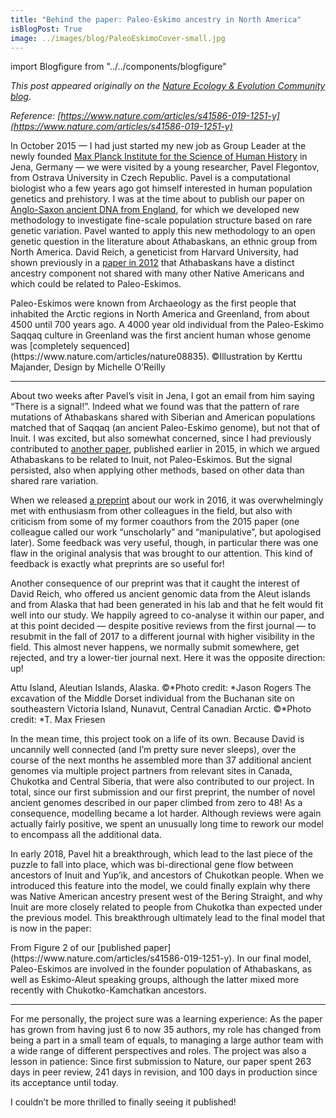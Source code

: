 ```yaml
---
title: "Behind the paper: Paleo-Eskimo ancestry in North America"
isBlogPost: True
image: ../images/blog/PaleoEskimoCover-small.jpg
---
```


import Blogfigure from "../../components/blogfigure"

*This post appeared originally on the [Nature Ecology & Evolution Community blog](https://natureecoevocommunity.nature.com/users/253326-stephan-schiffels/posts/49657-paleo-eskimo-ancestry-in-north-america-or-how-to-grow-a-paper-from-6-to-35-authors)*.

*Reference: [https://www.nature.com/articles/s41586-019-1251-y](https://www.nature.com/articles/s41586-019-1251-y)*

In October 2015 — I had just started my new job as Group Leader at the newly
founded [Max Planck Institute for the Science of Human
History](https://www.shh.mpg.de) in Jena, Germany — we were visited by a young
researcher, Pavel Flegontov, from Ostrava University in Czech Republic. Pavel is
a computational biologist who a few years ago got himself interested in human
population genetics and prehistory. I was at the time about to publish our paper
on [Anglo-Saxon ancient DNA from
England](/posts/2016-01-22-raremut1.html),
for which we developed new methodology to investigate fine-scale population
structure based on rare genetic variation. Pavel wanted to apply this new
methodology to an open genetic question in the literature about Athabaskans, an
ethnic group from North America. David Reich, a geneticist from Harvard
University, had shown previously in a [paper in
2012](https://www.nature.com/articles/nature11258) that Athabaskans have a
distinct ancestry component not shared with many other Native Americans and
which could be related to Paleo-Eskimos.

<Blogfigure relPath="images/blog/PaleoEskimoCover-wide.jpg" altText="Drawing of a Paleo-Eskimo woman with a baby-child on her back looking over Alaska and North America">
Paleo-Eskimos were known from Archaeology as the first people that inhabited the
Arctic regions in North America and Greenland, from about 4500 until 700 years
ago. A 4000 year old individual from the Paleo-Eskimo Saqqaq culture in
Greenland was the first ancient human whose genome was [completely
sequenced](https://www.nature.com/articles/nature08835). ©Illustration by Kerttu
Majander, Design by Michelle O’Reilly</Blogfigure>

*****

About two weeks after Pavel’s visit in Jena, I got an email from him saying
“There is a signal!”. Indeed what we found was that the pattern of rare
mutations of Athabaskans shared with Siberian and American populations matched
that of Saqqaq (an ancient Paleo-Eskimo genome), but not that of Inuit. I was
excited, but also somewhat concerned, since I had previously contributed to
[another
paper](http://science.sciencemag.org/content/sci/349/6250/aab3884.full),
published earlier in 2015, in which we argued Athabaskans to be related to
Inuit, not Paleo-Eskimos. But the signal persisted, also when applying other
methods, based on other data than shared rare variation.

When we released [a
preprint](https://www.biorxiv.org/content/10.1101/074476v1.full) about our work
in 2016, it was overwhelmingly met with enthusiasm from other colleagues in the
field, but also with criticism from some of my former coauthors from the 2015
paper (one colleague called our work “unscholarly” and “manipulative”, but
apologised later). Some feedback was very useful, though, in particular there
was one flaw in the original analysis that was brought to our attention. This
kind of feedback is exactly what preprints are so useful for!

Another consequence of our preprint was that it caught the interest of David
Reich, who offered us ancient genomic data from the Aleut islands and from
Alaska that had been generated in his lab and that he felt would fit well into
our study. We happily agreed to co-analyse it within our paper, and at this
point decided — despite positive reviews from the first journal — to resubmit in
the fall of 2017 to a different journal with higher visibility in the field.
This almost never happens, we normally submit somewhere, get rejected, and try a
lower-tier journal next. Here it was the opposite direction: up!

<Blogfigure relPath="images/blog/attu_island.jpg" altText="Image of Attu Island, with a lake and mountains in the background">
  Attu Island, Aleutian Islands, Alaska. ©*Photo credit: *Jason Rogers</Blogfigure>

<Blogfigure relPath="images/blog/middle_dorset.jpg" altText="Two people working at the excavation site of the Middle Dorset individual in Canada">
  The excavation of the Middle Dorset individual from the Buchanan site on
southeastern Victoria Island, Nunavut, Central Canadian Arctic. ©*Photo credit:
*T. Max Friesen</Blogfigure>

In the mean time, this project took on a life of its own. Because David is
uncannily well connected (and I’m pretty sure never sleeps), over the course of
the next months he assembled more than 37 additional ancient genomes via
multiple project partners from relevant sites in Canada, Chukotka and Central
Siberia, that were also contributed to our project. In total, since our first
submission and our first preprint, the number of novel ancient genomes described
in our paper climbed from zero to 48! As a consequence, modelling became a lot
harder. Although reviews were again actually fairly positive, we spent an
unusually long time to rework our model to encompass all the additional data.

In early 2018, Pavel hit a breakthrough, which lead to the last piece of the
puzzle to fall into place, which was bi-directional gene flow between ancestors
of Inuit and Yup’ik, and ancestors of Chukotkan people. When we introduced this
feature into the model, we could finally explain why there was Native American
ancestry present west of the Bering Straight, and why Inuit are more closely
related to people from Chukotka than expected under the previous model. This
breakthrough ultimately lead to the final model that is now in the paper:

<Blogfigure relPath="images/blog/Paleo-Eskimo-model.jpg" altText="Phylogenetic model connecting present-day populations from Europe, Asia and North and South America">
  From Figure 2 of our [published
paper](https://www.nature.com/articles/s41586-019-1251-y). In our final model,
Paleo-Eskimos are involved in the founder population of Athabaskans, as well as
Eskimo-Aleut speaking groups, although the latter mixed more recently with
Chukotko-Kamchatkan ancestors.</Blogfigure>

*****

For me personally, the project sure was a learning experience: As the paper has
grown from having just 6 to now 35 authors, my role has changed from being a
part in a small team of equals, to managing a large author team with a wide
range of different perspectives and roles. The project was also a lesson in
patience: Since first submission to Nature, our paper spent 263 days in peer
review, 241 days in revision, and 100 days in production since its acceptance
until today.

I couldn’t be more thrilled to finally seeing it published!
